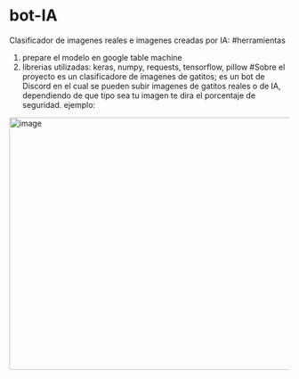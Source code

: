 # bot-IA
Clasificador de imagenes reales e imagenes creadas por IA:
#herramientas
1. prepare el modelo en google table machine
2. librerias utilizadas: keras, numpy, requests, tensorflow, pillow
#Sobre el proyecto
es un clasificadore de imagenes de gatitos; es un bot de Discord en el cual se pueden subir imagenes de gatitos reales o de IA, dependiendo de que tipo sea tu imagen te dira el porcentaje de seguridad.
ejemplo:
<img width="679" height="453" alt="image" src="https://github.com/user-attachments/assets/a14d66b6-e162-4f7e-989b-0d83925a3ebe" />


